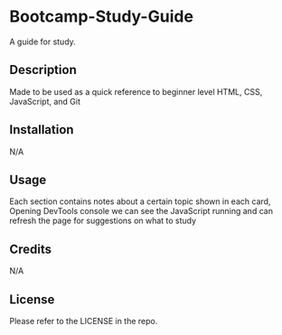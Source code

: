 # Bootcamp-Study-Guide
A guide for study.

## Description

Made to be used as a quick reference to beginner level HTML, CSS, JavaScript, and Git

## Installation

N/A

## Usage 

Each section contains notes about a certain topic shown in each card, Opening DevTools console we can see the JavaScript running and can refresh the page for suggestions on what to study

## Credits
N/A

## License
Please refer to the LICENSE in the repo.